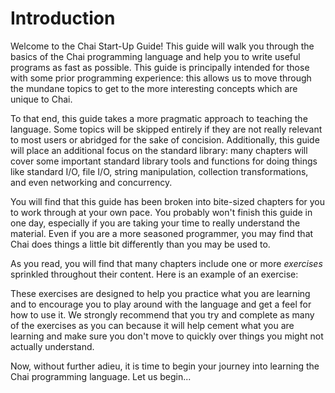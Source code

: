# Introduction

Welcome to the Chai Start-Up Guide!  This guide will walk you through the basics
of the Chai programming language and help you to write useful programs as fast
as possible.  This guide is principally intended for those with some prior
programming experience: this allows us to move through the mundane topics to get
to the more interesting concepts which are unique to Chai.

To that end, this guide takes a more pragmatic approach to teaching the
language.  Some topics will be skipped entirely if they are not really relevant
to most users or abridged for the sake of concision.  Additionally, this guide
will place an additional focus on the standard library: many chapters will cover
some important standard library tools and functions for doing things like
standard I/O, file I/O, string manipulation, collection transformations, and
even networking and concurrency.

You will find that this guide has been broken into bite-sized chapters for you
to work through at your own pace.  You probably won't finish this guide in one
day, especially if you are taking your time to really understand the material.
Even if you are a more seasoned programmer, you may find that Chai does things
a little bit differently than you may be used to. 

As you read, you will find that many chapters include one or more *exercises*
sprinkled throughout their content.  Here is an example of an exercise:

<guide-exercise label="0.1"></guide-exercise>

These exercises are designed to help you practice what you are learning and to
encourage you to play around with the language and get a feel for how to use it.
We strongly recommend that you try and complete as many of the exercises as you
can because it will help cement what you are learning and make sure you don't
move to quickly over things you might not actually understand.  

Now, without further adieu, it is time to begin your journey into learning the
Chai programming language.  Let us begin...
